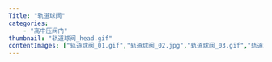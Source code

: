 ```yaml
---
Title: "轨道球阀"
categories:
    - "高中压阀门"
thumbnail: "轨道球阀_head.gif"
contentImages: ["轨道球阀_01.gif","轨道球阀_02.jpg","轨道球阀_03.gif","轨道球阀_04.gif","轨道球阀_05.gif"]
---
```

